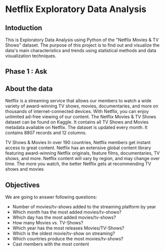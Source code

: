 
# Netflix Exploratory Data Analysis

## Intoduction

This is Exploratory Data Analysis using Python of the "Netflix Movies & TV Shows" dataset. The purpose of this project is to find out and visualize the data's main characteristics and trends using statistical methods and data visualization techniques.

## Phase 1 : Ask

## About the data

Netflix is a streaming service that allows our members to watch a wide variety of award-winning TV shows, movies, documentaries, and more on thousands of internet-connected devices. With Netflix, you can enjoy unlimited ad-free viewing of our content. The Netflix Movies & TV Shows dataset can be found on Kaggle. It contains all TV Shows and Movies metadata available on Netflix. The dataset is updated every month. It contains 8807 records and 12 columns.

TV Shows & Movies In over 190 countries, Netflix members get instant access to great content. Netflix has an extensive global content library featuring award-winning Netflix originals, feature films, documentaries, TV shows, and more. Netflix content will vary by region, and may change over time. The more you watch, the better Netflix gets at recommending TV shows and movies

## Objectives

We are going to answer following questions:

* Number of movies/tv-shows added to the streaming platform by year
* Which month has the most added movies/tv-shows?
* Which day has the most added movies/tv-shows?
* How many Movies vs. TV-Shows?
* Which year has the most releases Movies/TV-Shows?
* Which is the oldest movie/tv-show on streaming?
* Which countries produce the most movies/tv-shows?
* Cast members with the most content




